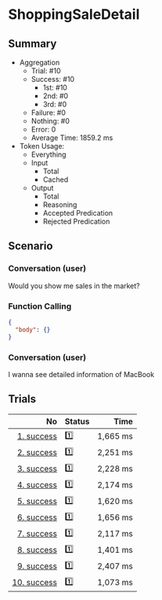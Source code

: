 # ShoppingSaleDetail
## Summary
  - Aggregation
    - Trial: #10
    - Success: #10
      - 1st: #10
      - 2nd: #0
      - 3rd: #0
    - Failure: #0
    - Nothing: #0
    - Error: 0
    - Average Time: 1859.2 ms
  - Token Usage:
    - Everything
    - Input
      - Total
      - Cached
    - Output
      - Total
      - Reasoning
      - Accepted Predication
      - Rejected Predication

## Scenario
### Conversation (user)
Would you show me sales in the market?

### Function Calling
```json
{
  "body": {}
}
```

### Conversation (user)
I wanna see detailed information of MacBook

## Trials
No | Status | Time
---:|:-------|------:
[1. success](./trials/1.success.json) | 1️⃣ | 1,665 ms
[2. success](./trials/2.success.json) | 1️⃣ | 2,251 ms
[3. success](./trials/3.success.json) | 1️⃣ | 2,228 ms
[4. success](./trials/4.success.json) | 1️⃣ | 2,174 ms
[5. success](./trials/5.success.json) | 1️⃣ | 1,620 ms
[6. success](./trials/6.success.json) | 1️⃣ | 1,656 ms
[7. success](./trials/7.success.json) | 1️⃣ | 2,117 ms
[8. success](./trials/8.success.json) | 1️⃣ | 1,401 ms
[9. success](./trials/9.success.json) | 1️⃣ | 2,407 ms
[10. success](./trials/10.success.json) | 1️⃣ | 1,073 ms